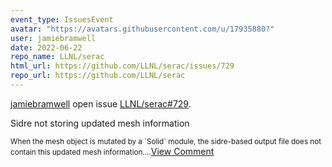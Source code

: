 ```yaml
---
event_type: IssuesEvent
avatar: "https://avatars.githubusercontent.com/u/17935880?"
user: jamiebramwell
date: 2022-06-22
repo_name: LLNL/serac
html_url: https://github.com/LLNL/serac/issues/729
repo_url: https://github.com/LLNL/serac
---
```


<a href='https://github.com/jamiebramwell' target='_blank'>jamiebramwell</a> open issue <a href='https://github.com/LLNL/serac/issues/729' target='_blank'>LLNL/serac#729</a>.

<p>Sidre not storing updated mesh information</p><small>When the mesh object is mutated by a `Solid` module, the sidre-based output file does not contain this updated mesh information....</small><a href='https://github.com/LLNL/serac/issues/729' target='_blank'>View Comment</a>